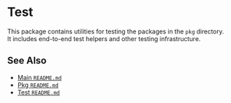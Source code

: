 # Test

This package contains utilities for testing the packages in the `pkg` directory. It includes end-to-end test helpers and other testing infrastructure.

## See Also

*   [Main `README.md`](../../README.md)
*   [Pkg `README.md`](../README.md)
*   [Test `README.md`](../../test/README.md)
